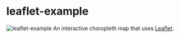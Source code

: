 leaflet-example
===============
![leaflet-example](https://dl.dropboxusercontent.com/u/55065502/leaflet-example.png)
An interactive choropleth map that uses [Leaflet](http://leafletjs.com/).